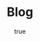 ---
title: Blog
# You don't need to edit this file, it's empty on purpose.
# Edit theme's home layout instead if you wanna make some changes
# See: https://jekyllrb.com/docs/themes/#overriding-theme-defaults
layout: home
# optional alternate title to replace page.title at the top of the page
#alt_title: "Server side of me"

# optional sub-title below the page title
sub_title: "Server side of me"

# optional intro text below titles, Markdown allowed
introduction: |
    Thoughts... Opinions... Contents... Projects... R&D... Code... Life...

# optional call to action links
#actions:
 # - label: "Learn more about me"
 #   url: "/about"
# URL to a hero image associated with the post (e.g., /assets/page-pic.jpg)
image: /assets/images/gambetech.cover.png

# post specific author data if different from what is set in _config.yml 
author:
  name: Samuel G. Molu
  twitter: sgmolu

comments: false  # disable comments on this post
---